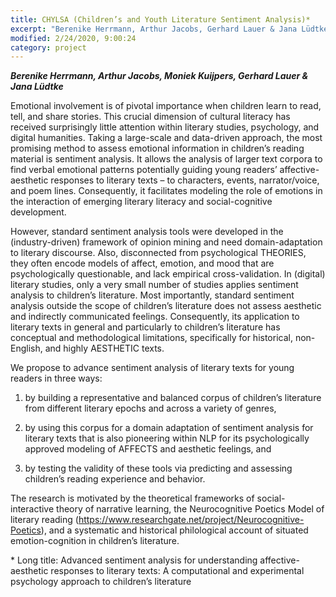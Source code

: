 ```yaml
---
title: CHYLSA (Children’s and Youth Literature Sentiment Analysis)*
excerpt: "Berenike Herrmann, Arthur Jacobs, Gerhard Lauer & Jana Lüdtke"
modified: 2/24/2020, 9:00:24
category: project
---
```


***Berenike Herrmann, Arthur Jacobs, Moniek Kuijpers, Gerhard Lauer & Jana Lüdtke***

Emotional involvement is of pivotal importance when children learn to read, tell, and share stories. This crucial dimension of cultural literacy has received surprisingly little attention within literary studies, psychology, and digital humanities. Taking a large-scale and data-driven approach, the most promising method to assess emotional information in children’s reading material is sentiment analysis. It allows the analysis of larger text corpora to find verbal emotional patterns potentially guiding young readers’ affective-aesthetic responses to literary texts – to characters, events, narrator/voice, and poem lines. Consequently, it facilitates modeling the role of emotions in the interaction of emerging literary literacy and social-cognitive development.

However, standard sentiment analysis tools were developed in the (industry-driven) framework of opinion mining and need domain-adaptation to literary discourse. Also, disconnected from psychological THEORIES, they often encode models of affect, emotion, and mood that are psychologically questionable, and lack empirical cross-validation. In (digital) literary studies, only a very small number of studies applies sentiment analysis to children’s literature. Most importantly, standard sentiment analysis outside the scope of children’s literature does not assess aesthetic and indirectly communicated feelings. Consequently, its application to literary texts in general and particularly to children’s literature has conceptual and methodological limitations, specifically for historical, non-English, and highly AESTHETIC texts.

We propose to advance sentiment analysis of literary texts for young readers in three ways:

1) by building a representative and balanced corpus of children’s literature from different literary epochs and across a variety of genres,

2) by using this corpus for a domain adaptation of sentiment analysis for literary texts that is also pioneering within NLP for its psychologically approved modeling of AFFECTS and aesthetic feelings, and

3) by testing the validity of these tools via predicting and assessing children’s reading experience and behavior.

The research is motivated by the theoretical frameworks of social-interactive theory of narrative learning, the Neurocognitive Poetics Model of literary reading (https://www.researchgate.net/project/Neurocognitive-Poetics), and a systematic and historical philological account of situated emotion-cognition in children’s literature.

\* Long title: Advanced sentiment analysis for understanding affective-aesthetic responses to literary texts: A computational and experimental psychology approach to children’s literature

